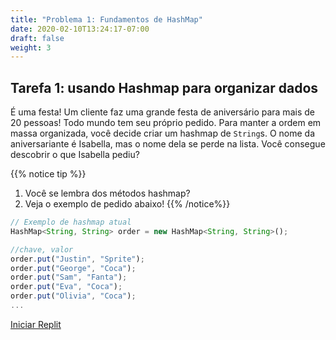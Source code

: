 ```yaml
---
title: "Problema 1: Fundamentos de HashMap"
date: 2020-02-10T13:24:17-07:00
draft: false
weight: 3
--- 
```


## Tarefa 1: usando Hashmap para organizar dados

É uma festa! Um cliente faz uma grande festa de aniversário para mais de 20 pessoas! Todo mundo tem seu próprio pedido. Para manter a ordem em massa organizada, você decide criar um hashmap de `String`s. O nome da aniversariante é Isabella, mas o nome dela se perde na lista. Você consegue descobrir o que Isabella pediu?

{{% notice tip %}}
1. Você se lembra dos métodos hashmap?
2. Veja o exemplo de pedido abaixo!
{{% /notice%}}

```js javascript
// Exemplo de hashmap atual
HashMap<String, String> order = new HashMap<String, String>();

//chave, valor
order.put("Justin", "Sprite");
order.put("George", "Coca");
order.put("Sam", "Fanta");
order.put("Eva", "Coca");
order.put("Olivia", "Coca");
...
```

<a class="my-2 mx-4 btn btn-info" href="https://replit.com/@nuevofoundation/HashMapGet" target="_blank">Iniciar Replit</a>
